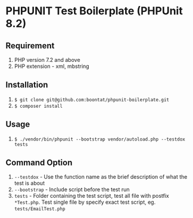 # PHPUNIT Test Boilerplate (PHPUnit 8.2)

## Requirement
1. PHP version 7.2 and above
2. PHP extension - xml, mbstring

## Installation
1. `$ git clone git@github.com:boontat/phpunit-boilerplate.git`
2. `$ composer install`

## Usage
1. `$ ./vendor/bin/phpunit --bootstrap vendor/autoload.php --testdox tests`

## Command Option
1. `--testdox` - Use the function name as the brief description of what the test is about
2. `--bootstrap` - Include script before the test run
3. `tests` - Folder containing the test script, test all file with postfix `*Test.php`. Test single file by specify exact test script, eg. `tests/EmailTest.php`
